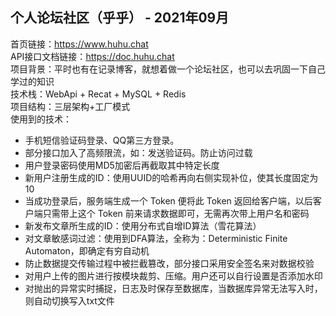 ## 个人论坛社区（乎乎） -  2021年09月  

首页链接：https://www.huhu.chat   
API接口文档链接：https://doc.huhu.chat  
项目背景：平时也有在记录博客，就想着做一个论坛社区，也可以去巩固一下自己学过的知识  
技术栈：WebApi + Recat + MySQL + Redis   
项目结构：三层架构+工厂模式   
使用到的技术：  

- 手机短信验证码登录、QQ第三方登录。  
- 部分接口加入了高频限流，如：发送验证码。防止访问过载  
- 用户登录密码使用MD5加密后再截取其中特定长度  
- 新用户注册生成的ID：使用UUID的哈希再向右侧实现补位，使其长度固定为10  
- 当成功登录后，服务端生成一个 Token 便将此 Token 返回给客户端，以后客户端只需带上这个 Token 前来请求数据即可，无需再次带上用户名和密码  
- 新发布文章所生成的ID：使用分布式自增ID算法（雪花算法）  
- 对文章敏感词过滤：使用到DFA算法，全称为：Deterministic Finite Automaton，即确定有穷自动机  
- 防止数据提交传输过程中被拦截篡改，部分接口采用安全签名来对数据校验   
- 对用户上传的图片进行按模块裁剪、压缩。用户还可以自行设置是否添加水印  
- 对抛出的异常实时捕捉，日志及时保存至数据库，当数据库异常无法写入时，则自动切换写入txt文件  